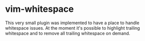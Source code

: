 vim-whitespace
==============

This very small plugin was implemented to have a place to handle whitespace
issues. At the moment it's possible to highlight trailing whitespace and to
remove all trailing whitespace on demand.
